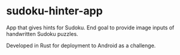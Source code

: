 # sudoku-hinter-app
App that gives hints for Sudoku. End goal to provide image inputs of handwritten Sudoku puzzles.

Developed in Rust for deployment to Android as a challenge.